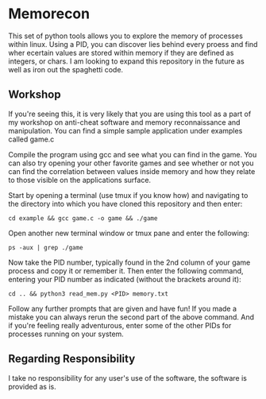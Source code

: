 # Memorecon #

This set of python tools allows you to explore the memory of processes within linux. Using a PID, you can discover lies behind every proess and find wher ecertain values are stored within memory if they are defined as integers, or chars. I am looking to expand this repository in the future as well as iron out the spaghetti code.

## Workshop ##

If you're seeing this, it is very likely that you are using this tool as a part of my workshop on anti-cheat software and memory reconnaissance and manipulation. You can find a simple sample application under examples called game.c

Compile the program using gcc and see what you can find in the game. You can also try opening your other favorite games and see whether or not you can find the correlation between values inside memory and how they relate to those visible on the applications surface.

Start by opening a terminal (use tmux if you know how) and navigating to the directory into which you have cloned this repository and then enter:

`cd example && gcc game.c -o game && ./game`

Open another new terminal window or tmux pane and enter the following:

`ps -aux | grep ./game`

Now take the PID number, typically found in the 2nd column of your game process and copy it or remember it. Then enter the following command, entering your PID number as indicated (without the brackets around it):

`cd .. && python3 read_mem.py <PID> memory.txt`

Follow any further prompts that are given and have fun! If you made a mistake you can always rerun the second part of the above command. And if you're feeling really adventurous, enter some of the other PIDs for processes running on your system.

## Regarding Responsibility ##

I take no responsibility for any user's use of the software, the software is provided as is.